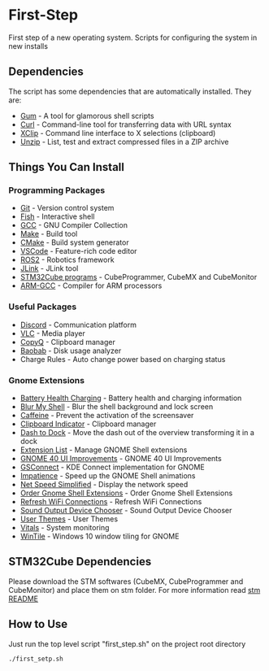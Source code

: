 # First-Step
First step of a new operating system. Scripts for configuring the system in new installs

## Dependencies
The script has some dependencies that are automatically installed. They are:
* [Gum](https://github.com/charmbracelet/gum) - A tool for glamorous shell scripts
* [Curl](https://curl.se/) - Command-line tool for transferring data with URL syntax
* [XClip](https://github.com/astrand/xclip) - Command line interface to X selections (clipboard)
* [Unzip]() - List, test and extract compressed files in a ZIP archive

## Things You Can Install

### Programming Packages

* [Git](https://git-scm.com/) - Version control system
* [Fish](https://fishshell.com/) - Interactive shell
* [GCC](https://gcc.gnu.org/) - GNU Compiler Collection
* [Make](https://www.gnu.org/software/make/) - Build tool
* [CMake](https://cmake.org/) - Build system generator
* [VSCode](https://code.visualstudio.com/) - Feature-rich code editor
* [ROS2](https://docs.ros.org/en/iron/index.html) - Robotics framework
* [JLink](https://www.segger.com/downloads/jlink/) - JLink tool
* [STM32Cube programs](https://www.st.com/en/development-tools/stm32-software-development-tools.html) - CubeProgrammer, CubeMX and CubeMonitor 
* [ARM-GCC](https://developer.arm.com/Tools%20and%20Software/GNU%20Toolchain) - Compiler for ARM processors

### Useful Packages
* [Discord](https://discord.com/) - Communication platform
* [VLC](https://www.videolan.org/vlc/index.pt_BR.html) - Media player
* [CopyQ](https://hluk.github.io/CopyQ/) - Clipboard manager
* [Baobab](https://wiki.gnome.org/action/show/Apps/DiskUsageAnalyzer?action=show&redirect=Apps%2FBaobab) - Disk usage analyzer
* Charge Rules - Auto change power based on charging status 
    
### Gnome Extensions
* [Battery Health Charging](https://extensions.gnome.org/extension/5724/battery-health-charging/) - Battery health and charging information
* [Blur My Shell](https://extensions.gnome.org/extension/3193/blur-my-shell/) - Blur the shell background and lock screen
* [Caffeine](https://extensions.gnome.org/extension/517/caffeine/) - Prevent the activation of the screensaver
* [Clipboard Indicator](https://extensions.gnome.org/extension/779/clipboard-indicator/) - Clipboard manager
* [Dash to Dock](https://extensions.gnome.org/extension/307/dash-to-dock/) - Move the dash out of the overview transforming it in a dock
* [Extension List](https://extensions.gnome.org/extension/3088/extension-list/) - Manage GNOME Shell extensions
* [GNOME 40 UI Improvements](https://extensions.gnome.org/extension/4158/gnome-40-ui-improvements/) - GNOME 40 UI Improvements
* [GSConnect](https://extensions.gnome.org/extension/1319/gsconnect/) - KDE Connect implementation for GNOME
* [Impatience](https://extensions.gnome.org/extension/277/impatience/) - Speed up the GNOME Shell animations
* [Net Speed Simplified](https://extensions.gnome.org/extension/3724/net-speed-simplified/) - Display the network speed
* [Order Gnome Shell Extensions](https://extensions.gnome.org/extension/2114/order-gnome-shell-extensions/) - Order Gnome Shell Extensions
* [Refresh WiFi Connections](https://extensions.gnome.org/extension/905/refresh-wifi-connections/) - Refresh WiFi Connections
* [Sound Output Device Chooser](https://extensions.gnome.org/extension/906/sound-output-device-chooser/) - Sound Output Device Chooser
* [User Themes](https://extensions.gnome.org/extension/19/user-themes/) - User Themes
* [Vitals](https://extensions.gnome.org/extension/1460/vitals/) - System monitoring
* [WinTile](https://extensions.gnome.org/extension/1723/wintile-windows-10-window-tiling-for-gnome/) - Windows 10 window tiling for GNOME

## STM32Cube Dependencies
Please download the STM softwares (CubeMX, CubeProgrammer and CubeMonitor) and place them on stm folder. For more information read [stm README](stm/README.md)

## How to Use
Just run the top level script "first_step.sh" on the project root directory
```bash
./first_setp.sh
```